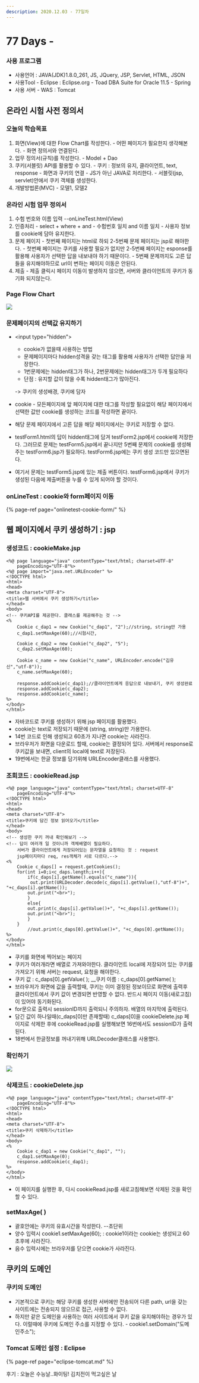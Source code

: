 ```yaml
---
description: 2020.12.03 - 77일차
---
```


# 77 Days -

### 사용 프로그램

* 사용언어 : JAVA\(JDK\)1.8.0\_261, JS, JQuery, JSP, Servlet, HTML, JSON
* 사용Tool  - Eclipse : Eclipse.org - Toad DBA Suite for Oracle 11.5 - Spring
* 사용 서버 - WAS : Tomcat

## 온라인 시험 사전 정의서

### 오늘의 학습목표

1. 화면\(View\)에 대한 Flow Chart를 작성한다. - 어떤 페이지가 필요한지 생각해본다. - 화면 정의서와 연결된다.
2. 업무 정의서\(규칙\)를 작성한다. - Model + Dao
3. 쿠키\(서블릿\) API를 활용할 수 있다. - 쿠키 : 정보의 유지, 클라이언트, text, response - 화면과 쿠키의 연결 - JS가 아닌 JAVA로 처리한다. - 서블릿\(jsp, servlet\)안에서 쿠키 객체를 생성한다.
4. 개발방법론\(MVC\) - 모델1, 모델2

### 온라인 시험 업무 정의서

1. 수험 번호와 이름 입력 --onLineTest.html\(View\)
2. 인증처리 - select + where + and - 수험번호 일치 and 이름 일치 - 사용자 정보를 cookie에 담아 유지한다.
3. 문제 페이지 - 첫번째 페이지는 html로 하되 2-5번째 문제 페이지는 jsp로 해야한다. - 첫번째 페이지는 쿠키를 사용할 필요가 없지만 2-5번째 페이지는 esponse를 활용해 사용자가    선택한 답을 내보내야 하기 때문이다. - 5번째 문제까지도 고른 답들을 유지해야하므로 url이 변하는 페이지 이동은 안된다.  
4. 제출 - 제출 클릭시 페이지 이동이 발생하지 않으면, 서버와 클라이언트의 쿠키가 동기화 되지않는다.

### Page Flow Chart

![](../../../.gitbook/assets/dd.png)

### 문제페이지의 선택값 유지하기

* &lt;input type="hidden"&gt;  
  - cookie가 없을때 사용하는 방법  
  - 문제페이지마다 hidden성격을 갖는 태그를 활용해 사용자가 선택한 답안을 저장한다.  
  - 1번문제에는 hidden태그가 하나, 2번문제에는 hidden태그가 두개 필요하다  
  - 단점 : 유지할 값이 많을 수록 hidden태그가 많아진다.

  -&gt; 쿠키의 생성배경, 쿠키에 담자

* cookie - 모든페이지에 앞 페이지에 대한 태그를 작성할 필요없이 해당 페이지에서 선택한 값만 cookie를 생성하는 코드를 작성하면 끝이다.
* 해당 문제 페이지에서 고른 답을 해당 페이지에서는 쿠키로 저장할 수 없다.
* testForm1.html의 답이 hidden태그에 담겨 testForm2.jsp에서 cookie에 저장한다. 그러므로 문제는 testForm5.jsp에서 끝나지만 5번째 문제의 cookie를 생성해주는 testForm6.jsp가 필요하다.  testForm6.jsp에는 쿠키 생성 코드만 있으면된다.
* 여기서 문제는 testForm5.jsp에 있는 제출 버튼이다. testForm6.jsp에서 쿠키가 생성된 다음에 제출버튼을 누를 수 있게 되어야 할 것이다.

### onLineTest : cookie와 form페이지 이동

{% page-ref page="onlinetest-cookie-form/" %}

## 웹 페이지에서 쿠키 생성하기 : jsp

### 생성코드 : cookieMake.jsp

```markup
<%@ page language="java" contentType="text/html; charset=UTF-8"
    pageEncoding="UTF-8"%>
<%@ page import="java.net.URLEncoder" %>
<!DOCTYPE html>
<html>
<head>
<meta charset="UTF-8">
<title>웹 서버에서 쿠키 생성하기</title>
</head>
<body>
<!-- 쿠키API를 제공한다. 클래스를 제공해주는 것 -->
<%
	Cookie c_dap1 = new Cookie("c_dap1", "2");//string, string만 가용
	c_dap1.setMaxAge(60);//시험시간, 
	
	Cookie c_dap2 = new Cookie("c_dap2", "5");
	c_dap2.setMaxAge(60);
	
	Cookie c_name = new Cookie("c_name", URLEncoder.encode("김유신","utf-8"));
	c_name.setMaxAge(60);
	
	response.addCookie(c_dap1);//클라이언트에게 응답으로 내보내기, 쿠키 생성완료
	response.addCookie(c_dap2);
	response.addCookie(c_name);
%>
</body>
</html>
```

* 자바코드로 쿠키를 생성하기 위해 jsp 페이지를 활용했다.
* cookie는 text로 저장되기 때문에 \(string, string\)만 가용한다.
* 14번 코드로 인해  생성되고 60초가 지나면 cookie는 사라진다.
* 브라우저가 화면을 다운로드 할때, cookie는 결정되어 있다. 서버에서  response로 쿠키값을 보내면, client의 local에 text로 저장된다.
* 19번에서는 한글 정보를 담기위해  URLEncoder클래스를 사용했다.

### 조회코드 : cookieRead.jsp

```markup
<%@ page language="java" contentType="text/html; charset=UTF-8"
    pageEncoding="UTF-8"%>
<!DOCTYPE html>
<html>
<head>
<meta charset="UTF-8">
<title>쿠키에 담긴 정보 읽어오기</title>
</head>
<body>
<!-- 생성한 쿠키 꺼내 확인해보기 -->
<!-- 답이 여러개 일 것이니까 객체배열이 필요하다.
	서버가 클라이언트에게 저장되어있는 문자열을 요청하는 것 : request
	jsp페이지마다 req, res객체가 서로 다르다.-->
<%
	Cookie c_daps[] = request.getCookies();
	for(int i=0;i<c_daps.length;i++){
		if(c_daps[i].getName().equals("c_name")){
		 out.print(URLDecoder.decode(c_daps[i].getValue(),"utf-8")+", "+c_daps[i].getName());
		out.print("<br>");
		}
		else{
		out.print(c_daps[i].getValue()+", "+c_daps[i].getName());		
		out.print("<br>");
		}
	}
		//out.print(c_daps[0].getValue()+", "+c_daps[0].getName());	
%>
</body>
</html>
```

* 쿠키를 화면에 찍어보는 페이지
* 쿠키가 여러개라면 배열로 가져와야한다. 클라이언트 local에 저장되어 있는 쿠키를 가져오기 위해 서버는 request, 요청을 해야한다.
* 쿠키 값 : c\_daps\[0\].getValue\( \); __쿠키 이름 : c\_daps\[0\].getName\( \);
* 브라우저가 화면에 값을 출력할때, 쿠키는 이미 결정된 정보이므로 화면에 출력후 클라이언트에서 쿠키 값이 변경되면 반영할 수 없다. 반드시 페이지 이동\(새로고침\)이 있어야 동기화된다.
* for문으로 출력시 sessionID까지 출력되니 주의하자. 배열의 마지막에 출력된다.
* 담긴 값이 하나일때\(c\_daps\[0\]만 존재할때\) c\_daps\[0\]을 cookieDelete.jsp 페이지로 삭제한 후에 cookieRead.jsp를 실행해보면 16번에서도 sessionID가 출력된다.
* 18번에서 한글정보를 꺼내기위해 URLDecoder클래스를 사용했다.

### 확인하기

![](../../../.gitbook/assets/.png%20%2844%29.png)

### 삭제코드 : cookieDelete.jsp

```markup
<%@ page language="java" contentType="text/html; charset=UTF-8"
    pageEncoding="UTF-8"%>
<!DOCTYPE html>
<html>
<head>
<meta charset="UTF-8">
<title>쿠키 삭제하기</title>
</head>
<body>
<%
	Cookie c_dap1 = new Cookie("c_dap1", "");
	c_dap1.setMaxAge(0);
	response.addCookie(c_dap1);
%>
</body>
</html>
```

* 이 페이지를 실행한 후, 다시 cookieRead.jsp를 새로고침해보면 삭제된 것을 확인할 수 있다.

### setMaxAge\( \)

* 괄호안에는 쿠키의 유효시간을 작성한다. --초단위
* 양수 입력시 cookie1.setMaxAge\(60\); : cookie1이라는 cookie는 생성되고 60초후에 사라진다.
* 음수 입력시에는 브라우저를 닫으면 cookie가 사라진다.

## 쿠키의 도메인

### 쿠키의 도메인

* 기본적으로 쿠키는 해당 쿠키를 생성한 서버에만 전송되어 다른 path, url을 갖는 사이트에는 전송되지 않으므로 접근, 사용할 수 없다.
* 하지만 같은 도메인을 사용하는 여러 사이트에서 쿠키 값을 유지해야하는 경우가 있다. 이럴때에 쿠키에 도메인 주소를 지정할 수 있다. - cookie1.setDomain\("도메인주소"\);

### Tomcat 도메인 설정 : Eclipse

{% page-ref page="eclipse-tomcat.md" %}

후기 : 오늘은 수능날..화이팅! 김치전이 먹고싶은 날

